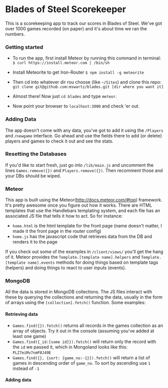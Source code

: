Blades of Steel Scorekeeper
======

This is a scorekeeping app to track our scores in Blades of Steel. We've got over 1000 games recorded (on paper) and it's about time we ran the numbers.

### Getting started
- To run the app, first install Meteor by running this command in terminal:
`$ curl https://install.meteor.com | /bin/sh`

- Install Meteorite to get Iron-Router
`$ npm install -g meteorite`

- Then cd into whatever dir rou choose (like `~/Sites`) and clone this repo:
`git clone git@github.com:mswartz/blades.git [dir where you want it]`

- Almost there! Now just `cd blades` and type `meteor`.

- Now point your browser to `localhost:3000` and check 'er out.

### Adding Data
The app doesn't come with any data, you've got to add it using the `/Players` and `/newgame` interface. Go ahead and use the fields there to add (or delete) players and games to check it out and see the stats.

### Resetting the Databases
If you'd like to start fresh, just go into `/lib/main.js` and uncomment the lines `Games.remove({})` and `Players.remove({})`. Then recomment those and your DBs should be wiped.

### Meteor
This app is built using the Meteor(http://docs.meteor.com/#top) framework. It's pretty awesome once you figure out how it works. There are HTML templates that use the Handlebars templating system, and each file has an associated JS file that tells it how to act. So for instance:
- `home.html` is the html template for the front page (name doesn't matter, I made it the front page in the router config)
- `home.js` has the javascript code that retrieves data from the DB and renders it to the page

If you check out some of the examples in `/client/views/` you'll get the hang of it. Meteor provides the `Template.[template name].helpers` and `Template.[template name].events` methods for doing things based on template tags (helpers) and doing things to react to user inputs (events).

### MongoDB
All the data is stored in MongoDB collections. The JS files interact with these by querying the collections and returning the data, usually in the form of arrays using the `[collection].fetch()` function. Some examples:

#### Retrieving data
- `Games.find({}).fetch()` returns all records in the games collection as an array of objects. Try it out in the console (assuming you've added at least one game)
- `Games.find({_id:[some id]}).fetch()` will return only the record with the `id` we passed it, which in Mongoland looks like this: `PLZ7eiMv7nmP8J49E`
- `Games.find({}, {sort: {game_no:-1}}).fetch()` will return a list of games in descending order of `game_no`. To sort by ascending use `1` instead of `-1`

#### Adding data


